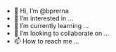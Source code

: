 - 👋 Hi, I’m @bprerna
- 👀 I’m interested in ...
- 🌱 I’m currently learning ...
- 💞️ I’m looking to collaborate on ...
- 📫 How to reach me ...

<!---
bprerna/bprerna is a ✨ special ✨ repository because its `README.md` (this file) appears on your GitHub profile.
You can click the Preview link to take a look at your changes.
--->
